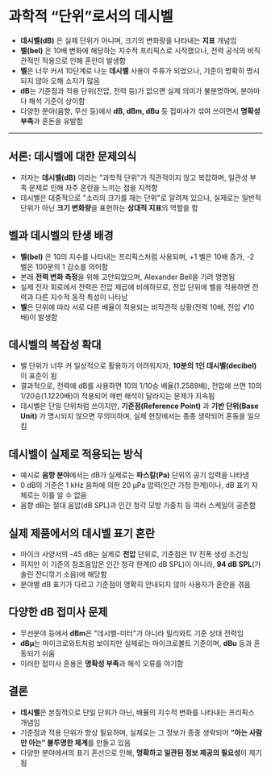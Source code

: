 # 과학적 “단위”로서의 데시벨


* **데시벨(dB)** 은 실제 단위가 아니며, 크기의 변화량을 나타내는 **지표** 개념임
* **벨(bel)** 은 10배 변화에 해당하는 지수적 프리픽스로 시작했으나, 전력 공식의 비직관적인 적용으로 인해 혼란이 발생함
* **벨**은 너무 커서 10단계로 나눈 **데시벨** 사용이 주류가 되었으나, 기준이 명확히 명시되지 않아 오해 소지가 많음
* **dB**는 기준점과 적용 단위(전압, 전력 등)가 없으면 실제 의미가 불분명하며, 분야마다 해석 기준이 상이함
* 다양한 분야(음향, 무선 등)에서 **dB, dBm, dBu** 등 접미사가 섞여 쓰이면서 **명확성 부족**과 혼돈을 유발함

---

서론: 데시벨에 대한 문제의식
----------------

* 저자는 **데시벨(dB)** 이라는 "과학적 단위"가 직관적이지 않고 복잡하며, 일관성 부족 문제로 인해 자주 혼란을 느끼는 점을 지적함
* 데시벨은 대중적으로 "소리의 크기를 재는 단위"로 알려져 있으나, 실제로는 일반적 단위가 아닌 **크기 변화량**을 표현하는 **상대적 지표**의 역할을 함

벨과 데시벨의 탄생 배경
-------------

* **벨(bel)** 은 10의 지수를 나타내는 프리픽스처럼 사용되며, +1 벨은 10배 증가, -2 벨은 100분의 1 감소를 의미함
* 본래 **전력 변화 측정**을 위해 고안되었으며, Alexander Bell을 기려 명명됨
* 실제 전자 회로에서 전력은 전압 제곱에 비례하므로, 전압 단위에 벨을 적용하면 전력과 다른 지수적 동작 특성이 나타남
* **벨**은 단위에 따라 서로 다른 배율이 적용되는 비직관적 상황(전력 10배, 전압 √10배)이 발생함

데시벨의 복잡성 확대
-----------

* 벨 단위가 너무 커 일상적으로 활용하기 어려워지자, **10분의 1인 데시벨(decibel)** 이 표준이 됨
* 결과적으로, 전력에 dB를 사용하면 10의 1/10승 배율(1.2589배), 전압에 쓰면 10의 1/20승(1.1220배)이 적용되어 매번 해석이 달라지는 문제가 지속됨
* 데시벨은 단일 단위처럼 쓰이지만, **기준점(Reference Point)** 과 **기반 단위(Base Unit)** 가 명시되지 않으면 무의미하며, 실제 현장에서는 종종 생략되어 혼동을 일으킴

데시벨이 실제로 적용되는 방식
----------------

* 예시로 **음향 분야**에서는 dB가 실제로는 **파스칼(Pa)** 단위의 공기 압력을 나타냄
* 0 dB의 기준은 1 kHz 음파에 의한 20 μPa 압력(인간 가청 한계)이나, dB 표기 자체로는 이를 알 수 없음
* 음향 dB는 절대 음압(dB SPL)과 인간 청각 모방 가중치 등 여러 스케일이 공존함

실제 제품에서의 데시벨 표기 혼란
------------------

* 마이크 사양서의 -45 dB는 실제로 **전압** 단위로, 기준점은 1V 진폭 생성 조건임
* 하지만 이 기준의 참조음압은 인간 청각 한계(0 dB SPL)이 아니라, **94 dB SPL**(가솔린 잔디깎기 소음)에 해당함
* 분야별 dB 표기가 다르고 기준점이 명확히 안내되지 않아 사용자가 혼란을 겪음

다양한 dB 접미사 문제
-------------

* 무선분야 등에서 **dBm**은 "데시벨-미터"가 아니라 밀리와트 기준 상대 전력임
* **dBμ**는 마이크로와트처럼 보이지만 실제로는 마이크로볼트 기준이며, **dBu** 등과 혼동되기 쉬움
* 이러한 접미사 혼용은 **명확성 부족**과 해석 오류를 야기함

결론
--

* **데시벨**은 본질적으로 단일 단위가 아닌, 배율의 지수적 변화를 나타내는 프리픽스 개념임
* 기준점과 적용 단위가 항상 필요하며, 실제로는 그 정보가 종종 생략되어 **“아는 사람만 아는” 불투명한 체계**를 만들고 있음
* 다양한 분야에서의 표기 혼선으로 인해, **명확하고 일관된 정보 제공의 필요성**이 제기됨
